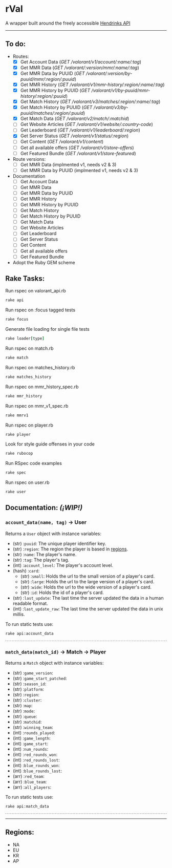 # rVal

A wrapper built around the freely accessible [Hendrinks API](https://docs.henrikdev.xyz/valorant.html)

---


## To do:


- Routes:
  - [x] Get Account Data (_GET /valorant/v1/account/:name/:tag_)
  - [x] Get MMR Data (_GET /valorant/:version/mmr/:name/:tag_)
  - [x] Get MMR Data by PUUID (_GET /valorant/:version/by-puuid/mmr/:region/:puuid_)
  - [x] Get MMR History (_GET /valorant/v1/mmr-history/:region/:name/:tag_)
  - [x] Get MMR History by PUUID (_GET /valorant/v1/by-puuid/mmr-history/:region/:puuid_)
  - [x] Get Match History (_GET /valorant/v3/matches/:region/:name/:tag_)
  - [x] Get Match History by PUUID (_GET /valorant/v3/by-puuid/matches/:region/:puuid_)
  - [x] Get Match Data (_GET /valorant/v2/match/:matchid_)
  - [ ] Get Website Articles (_GET /valorant/v1/website/:country-code_)
  - [ ] Get Leaderboard (_GET /valorant/v1/leaderboard/:region_)
  - [x] Get Server Status (_GET /valorant/v1/status/:region_)
  - [ ] Get Content (_GET /valorant/v1/content_)
  - [ ] Get all available offers (_GET /valorant/v1/store-offers_)
  - [ ] Get Featured Bundle (_GET /valorant/v1/store-featured_)

- Route versions:
  - [ ] Get MMR Data (implmented v1, needs v2 & 3)
  - [ ] Get MMR Data by PUUID (implmented v1, needs v2 & 3)

- Documentation
  - [ ] Get Account Data
  - [ ] Get MMR Data
  - [ ] Get MMR Data by PUUID
  - [ ] Get MMR History
  - [ ] Get MMR History by PUUID
  - [ ] Get Match History
  - [ ] Get Match History by PUUID
  - [ ] Get Match Data
  - [ ] Get Website Articles
  - [ ] Get Leaderboard
  - [ ] Get Server Status
  - [ ] Get Content
  - [ ] Get all available offers
  - [ ] Get Featured Bundle

- Adopt the Ruby GEM scheme

## Rake Tasks:

Run rspec on valorant_api.rb
```ruby
rake api
```

Run rspec on :focus tagged tests
```ruby
rake focus
```

Generate file loading for single file tests
```ruby
rake loader[type]
```

Run rspec on match.rb
```ruby
rake match
```

Run rspec on matches_history.rb
```ruby
rake matches_history
```

Run rspec on mmr_history_spec.rb
```ruby
rake mmr_history
```

Run rspec on mmr_v1_spec.rb
```ruby
rake mmrv1
```

Run rspec on player.rb
```ruby
rake player
```

Look for style guide offenses in your code
```ruby
rake rubocop
```

Run RSpec code examples
```ruby
rake spec
```

Run rspec on user.rb
```ruby
rake user
```

## Documentation: *_(¡WIP!)_*

### `account_data(name, tag)` → User

Returns a `User` object with instance variables:

- (str) :`puuid`: The unique player identifier key.
- (str) :`region`: The region the player is based in [regions](#regions).
- (str) :`name`: The player's name.
- (str) :`tag`: The player's tag.
- (int) :`account_level`: The player's account level.
- (hash) :`card`: 
  - (str) :`small`: Holds the url to the small version of a player's card.
  - (str) :`large`: Holds the url to the large version of a player's card.
  - (str) :`wide`: Holds the url to the wide version of a player's card.
  - (str) :`id`: Holds the id of a player's card.
- (str) :`last_update`: The last time the server updated the data in a human readable format.
- (int) :`last_update_raw`: The last time the server updated the data in unix millis.

To run static tests use: 
```sh 
rake api:account_data
```
<hr style="border-top: 1px dashed gray; background-color: transparent;" />

### `match_data(match_id)` → Match → Player

Returns a `Match` object with instance variables:

- (str) :`game_version`: 
- (str) :`game_start_patched`: 
- (str) :`season_id`: 
- (str) :`platform`: 
- (str) :`region`: 
- (str) :`cluster`: 
- (str) :`map`: 
- (str) :`mode`: 
- (str) :`queue`: 
- (str) :`matchid`: 
- (str) :`winning_team`:
   
- (int) :`rounds_played`: 
- (int) :`game_length`: 
- (int) :`game_start`: 
- (int) :`num_rounds`: 
- (int) :`red_rounds_won`: 
- (int) :`red_rounds_lost`: 
- (int) :`blue_rounds_won`: 
- (int) :`blue_rounds_lost`: 
   
- (arr) :`red_team`: 
- (arr) :`blue_team`: 
- (arr) :`all_players`: 

To run static tests use: 
```sh 
rake api:match_data
```
<hr style="border-top: 1px dashed gray; background-color: transparent;" />



---

## Regions:

- NA
- EU
- KR
- AP